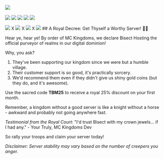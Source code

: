 <img src="https://www.bisecthosting.com/images/CF/MCKingdoms/BH_MC_HEADER.webp" alt=" ">‎ 

![](https://img.shields.io/badge/Our%20projects-96DC5F?labelColor=95BD20&style=for-the-badge&logo=curseforge&color=A6DBF8)‎ ‎![](https://img.shields.io/badge/Rent%20a%20server-A6DBF8?labelColor=95BD20&style=for-the-badge&logo=bisecthosting&logoColor=0D1129&color=A6DBF8)‎‎ ‎[![](https://img.shields.io/discord/920716981303377952?style=for-the-badge&logo=discord&labelColor=95BD20&color=A6DBF8)](https://discord.gg/JyURxyJFxZ)‎‎‎‎  ![](https://img.shields.io/badge/Buy%20Us%20a%20Coffee-96DC5F?labelColor=95BD20&style=for-the-badge&logo=kofi&color=A6DBF8)‎ ![](https://img.shields.io/badge/Our%20projects-96DC5F?labelColor=95BD20&style=for-the-badge&logo=modrinth&color=A6DBF8)‎ 

<img src="https://www.bisecthosting.com/images/CF/MCKingdoms/BH_MC_BANNER1.webp" alt=" ">
X
<img src="https://www.bisecthosting.com/images/CF/MCKingdoms/BH_MC_BANNER3.webp" alt=" ">
X
<img src="https://www.bisecthosting.com/images/CF/MCKingdoms/BH_MC_BANNER2.webp" alt=" ">
X
<img src="https://www.bisecthosting.com/images/CF/MCKingdoms/BH_MC_PROMO.webp" alt=" ">
 ## A Royal Decree: Get Thyself a Worthy Server! 👑🏰

Hear ye, hear ye! By order of MC Kingdoms, we declare Bisect Hosting the official purveyor of realms in our digital dominion!

Why, you ask? 

1. They've been supporting our kingdom since we were but a humble village.
2. Their customer support is so good, it's practically sorcery.
3. We'd recommend them even if they didn't give us shiny gold coins (but they do, and it's awesome).

Use the sacred code **TBM25** to receive a royal 25% discount on your first month. 

Remember, a kingdom without a good server is like a knight without a horse - awkward and probably not going anywhere fast.

*Testimonial from the Royal Court:* "I'd trust Bisect with my crown jewels... if I had any." - Your Truly, MC Kingdoms Dev

So rally your troops and claim your server today!

*Disclaimer: Server stability may vary based on the number of creepers you anger.*
